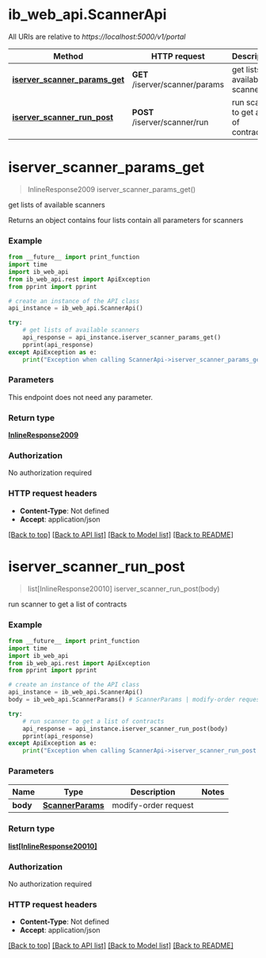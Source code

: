 # ib_web_api.ScannerApi

All URIs are relative to *https://localhost:5000/v1/portal*

Method | HTTP request | Description
------------- | ------------- | -------------
[**iserver_scanner_params_get**](ScannerApi.md#iserver_scanner_params_get) | **GET** /iserver/scanner/params | get lists of available scanners
[**iserver_scanner_run_post**](ScannerApi.md#iserver_scanner_run_post) | **POST** /iserver/scanner/run | run scanner to get a list of contracts


# **iserver_scanner_params_get**
> InlineResponse2009 iserver_scanner_params_get()

get lists of available scanners

Returns an object contains four lists contain all parameters for scanners

### Example
```python
from __future__ import print_function
import time
import ib_web_api
from ib_web_api.rest import ApiException
from pprint import pprint

# create an instance of the API class
api_instance = ib_web_api.ScannerApi()

try:
    # get lists of available scanners
    api_response = api_instance.iserver_scanner_params_get()
    pprint(api_response)
except ApiException as e:
    print("Exception when calling ScannerApi->iserver_scanner_params_get: %s\n" % e)
```

### Parameters
This endpoint does not need any parameter.

### Return type

[**InlineResponse2009**](InlineResponse2009.md)

### Authorization

No authorization required

### HTTP request headers

 - **Content-Type**: Not defined
 - **Accept**: application/json

[[Back to top]](#) [[Back to API list]](../README.md#documentation-for-api-endpoints) [[Back to Model list]](../README.md#documentation-for-models) [[Back to README]](../README.md)

# **iserver_scanner_run_post**
> list[InlineResponse20010] iserver_scanner_run_post(body)

run scanner to get a list of contracts

### Example
```python
from __future__ import print_function
import time
import ib_web_api
from ib_web_api.rest import ApiException
from pprint import pprint

# create an instance of the API class
api_instance = ib_web_api.ScannerApi()
body = ib_web_api.ScannerParams() # ScannerParams | modify-order request

try:
    # run scanner to get a list of contracts
    api_response = api_instance.iserver_scanner_run_post(body)
    pprint(api_response)
except ApiException as e:
    print("Exception when calling ScannerApi->iserver_scanner_run_post: %s\n" % e)
```

### Parameters

Name | Type | Description  | Notes
------------- | ------------- | ------------- | -------------
 **body** | [**ScannerParams**](ScannerParams.md)| modify-order request | 

### Return type

[**list[InlineResponse20010]**](InlineResponse20010.md)

### Authorization

No authorization required

### HTTP request headers

 - **Content-Type**: Not defined
 - **Accept**: application/json

[[Back to top]](#) [[Back to API list]](../README.md#documentation-for-api-endpoints) [[Back to Model list]](../README.md#documentation-for-models) [[Back to README]](../README.md)

